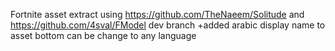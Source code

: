 Fortnite asset extract using https://github.com/TheNaeem/Solitude and https://github.com/4sval/FModel dev branch
+added arabic display name to asset bottom can be change to any language
